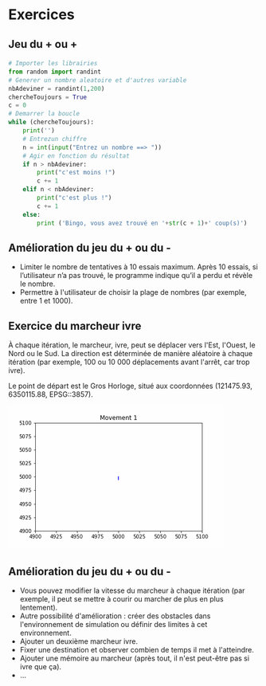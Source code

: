 # Exercices

## Jeu du + ou +

``` python
# Importer les librairies
from random import randint
# Generer un nombre aleatoire et d'autres variable
nbAdeviner = randint(1,200)
chercheToujours = True
c = 0
# Demarrer la boucle
while (chercheToujours):
    print('')
    # Entrezun chiffre
    n = int(input("Entrez un nombre ==> "))
    # Agir en fonction du résultat
    if n > nbAdeviner:
        print("c'est moins !")
        c += 1
    elif n < nbAdeviner:
        print("c'est plus !")
        c += 1
    else:
        print ('Bingo, vous avez trouvé en '+str(c + 1)+' coup(s)')
```

## Amélioration du jeu du + ou du - 

- Limiter le nombre de tentatives à 10 essais maximum. Après 10 essais, si l’utilisateur n’a pas trouvé, le programme indique qu’il a perdu et révèle le nombre.
- Permettre à l'utilisateur de choisir la plage de nombres (par exemple, entre 1 et 1000).

## Exercice du marcheur ivre 

À chaque itération, le marcheur, ivre, peut se déplacer vers l'Est, l'Ouest, le Nord ou le Sud.
La direction est déterminée de manière aléatoire à chaque itération (par exemple, 100 ou 10 000 déplacements avant l'arrêt, car trop ivre).

Le point de départ est le Gros Horloge, situé aux coordonnées (121475.93, 6350115.88, EPSG::3857).

![walk](images/random_walk.gif)

## Amélioration du jeu du + ou du - 

- Vous pouvez modifier la vitesse du marcheur à chaque itération (par exemple, il peut se mettre à courir ou marcher de plus en plus lentement).
- Autre possibilité d'amélioration : créer des obstacles dans l'environnement de simulation ou définir des limites à cet environnement.
- Ajouter un deuxième marcheur ivre.
- Fixer une destination et observer combien de temps il met à l'atteindre.
- Ajouter une mémoire au marcheur (après tout, il n'est peut-être pas si ivre que ça).
- ...
